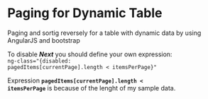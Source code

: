 # Paging for Dynamic Table
Paging and sortig reversely for a table with dynamic data by using AngularJS and bootstrap

To disable ***Next*** you should define your own expression: <br>
<code>ng-class="{disabled: pagedItems[currentPage].length < itemsPerPage}"</code>
  
Expression **<code>pagedItems[currentPage].length < itemsPerPage</code>** is because of the lenght of my sample data.
